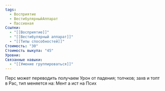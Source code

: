```yaml
---
tags:
  - Восприятие
  - ВестибулярныйАппарат
  - Пассивная
Ссылки:
  - "[[Восприятие]]"
  - "[[Вестибулярный аппарат]]"
  - "[[Типы способностей]]"
Стоимость: "30"
Стоимость выкупа: "45"
Уровни: 
Связанные навыки:
  - "[[Умение группироваться]]"
---
```

Перс может переводить получаем Урон от падения; толчков; захв и топт в Рас, тип меняется на: Мент а ист на Псих